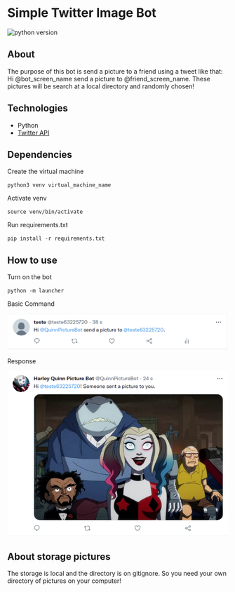 # Simple Twitter Image Bot
<img src='https://img.shields.io/badge/Python-3.9.6-green' alt='python version'>

## About
The purpose of this bot is send a picture to a friend using a tweet like that:
Hi @bot_screen_name send a picture to @friend_screen_name.
These pictures will be search at a local directory and randomly chosen!

## Technologies
- Python
- [Twitter API](https://python-twitter.readthedocs.io/en/latest/index.html)

## Dependencies
Create the virtual machine
```
python3 venv virtual_machine_name
```

Activate venv
```
source venv/bin/activate
```

Run requirements.txt
```
pip install -r requirements.txt
```

## How to use

Turn on the bot
```
python -m launcher
```

Basic Command

![command to use this bot](readme_imgs/bot_command_example.png)

Response

![bot response](readme_imgs/response_bot_example.png)

## About storage pictures

The storage is local and the directory is on gitignore. So you need your own directory of pictures on your computer!